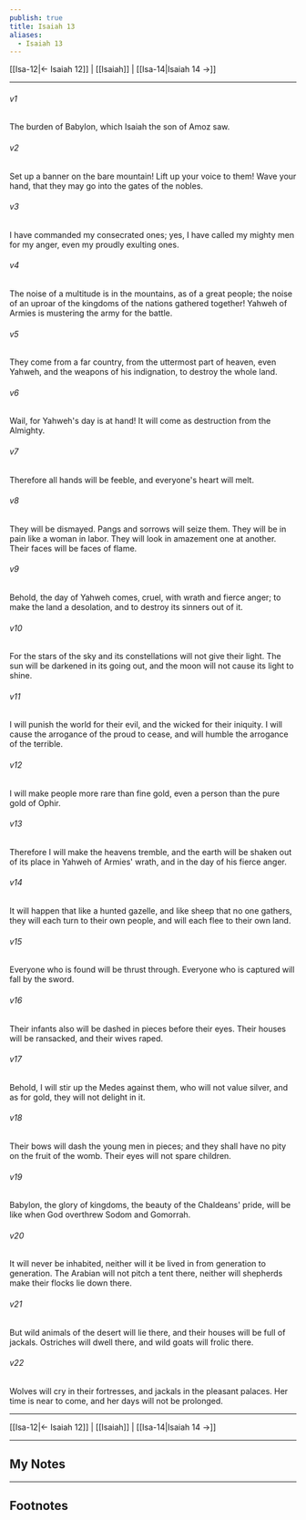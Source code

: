 ```yaml
---
publish: true
title: Isaiah 13
aliases:
  - Isaiah 13
---
```


[[Isa-12|← Isaiah 12]] | [[Isaiah]] | [[Isa-14|Isaiah 14 →]]
***



###### v1 
The burden of Babylon, which Isaiah the son of Amoz saw. 

###### v2 
Set up a banner on the bare mountain! Lift up your voice to them! Wave your hand, that they may go into the gates of the nobles. 

###### v3 
I have commanded my consecrated ones; yes, I have called my mighty men for my anger, even my proudly exulting ones. 

###### v4 
The noise of a multitude is in the mountains, as of a great people; the noise of an uproar of the kingdoms of the nations gathered together! Yahweh of Armies is mustering the army for the battle. 

###### v5 
They come from a far country, from the uttermost part of heaven, even Yahweh, and the weapons of his indignation, to destroy the whole land. 

###### v6 
Wail, for Yahweh's day is at hand! It will come as destruction from the Almighty. 

###### v7 
Therefore all hands will be feeble, and everyone's heart will melt. 

###### v8 
They will be dismayed. Pangs and sorrows will seize them. They will be in pain like a woman in labor. They will look in amazement one at another. Their faces will be faces of flame. 

###### v9 
Behold, the day of Yahweh comes, cruel, with wrath and fierce anger; to make the land a desolation, and to destroy its sinners out of it. 

###### v10 
For the stars of the sky and its constellations will not give their light. The sun will be darkened in its going out, and the moon will not cause its light to shine. 

###### v11 
I will punish the world for their evil, and the wicked for their iniquity. I will cause the arrogance of the proud to cease, and will humble the arrogance of the terrible. 

###### v12 
I will make people more rare than fine gold, even a person than the pure gold of Ophir. 

###### v13 
Therefore I will make the heavens tremble, and the earth will be shaken out of its place in Yahweh of Armies' wrath, and in the day of his fierce anger. 

###### v14 
It will happen that like a hunted gazelle, and like sheep that no one gathers, they will each turn to their own people, and will each flee to their own land. 

###### v15 
Everyone who is found will be thrust through. Everyone who is captured will fall by the sword. 

###### v16 
Their infants also will be dashed in pieces before their eyes. Their houses will be ransacked, and their wives raped. 

###### v17 
Behold, I will stir up the Medes against them, who will not value silver, and as for gold, they will not delight in it. 

###### v18 
Their bows will dash the young men in pieces; and they shall have no pity on the fruit of the womb. Their eyes will not spare children. 

###### v19 
Babylon, the glory of kingdoms, the beauty of the Chaldeans' pride, will be like when God overthrew Sodom and Gomorrah. 

###### v20 
It will never be inhabited, neither will it be lived in from generation to generation. The Arabian will not pitch a tent there, neither will shepherds make their flocks lie down there. 

###### v21 
But wild animals of the desert will lie there, and their houses will be full of jackals. Ostriches will dwell there, and wild goats will frolic there. 

###### v22 
Wolves will cry in their fortresses, and jackals in the pleasant palaces. Her time is near to come, and her days will not be prolonged.

***
[[Isa-12|← Isaiah 12]] | [[Isaiah]] | [[Isa-14|Isaiah 14 →]]

---
## My Notes

---
## Footnotes
